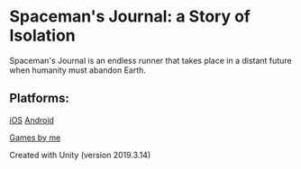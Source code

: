 # Spaceman's Journal: a Story of Isolation

Spaceman's Journal is an endless runner that takes place in a distant future when humanity must abandon Earth.

## Platforms: 
[iOS](https://apps.apple.com/us/app/spacemans-journal/id1521804412)
[Android](https://play.google.com/store/apps/details?id=com.chickenpizza.Spaceman)

[Games by me](https://www.bynathan.games/)

Created with Unity (version 2019.3.14)
